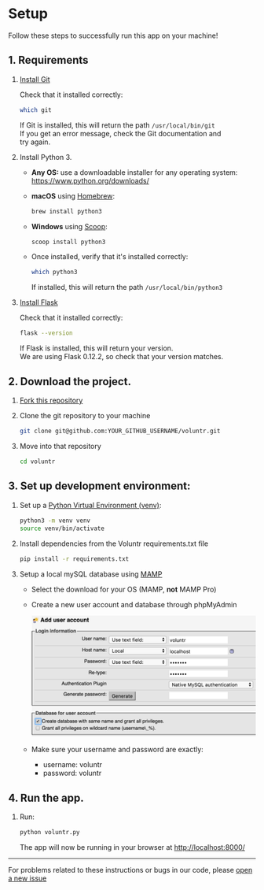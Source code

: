 # Setup

Follow these steps to successfully run this app on your machine!

## 1. Requirements

1. [Install Git](https://git-scm.com/book/en/v2/Getting-Started-Installing-Git)

    Check that it installed correctly:

      ```sh
      which git
      ```

    If Git is installed, this will return the path `/usr/local/bin/git`  
    If you get an error message, check the Git documentation and   
    try again.
    
    
2. Install Python 3.

    - <b>Any OS: </b>use a downloadable installer for any operating system: https://www.python.org/downloads/

    - <b>macOS</b> using [Homebrew](https://brew.sh/):

        ```sh
        brew install python3
        ```

    - <b>Windows</b> using [Scoop](http://scoop.sh/):

        ```sh
        scoop install python3
        ```

    - Once installed, verify that it's installed correctly:

        ```sh
        which python3
        ```

        If installed, this will return the path `/usr/local/bin/python3`

3. [Install Flask](http://flask.pocoo.org/docs/0.12/installation/)

    Check that it installed correctly:

      ```sh
      flask --version
      ```
      
      If Flask is installed, this will return your version.  
      We are using Flask 0.12.2, so check that your version matches.


## 2. Download the project.

1. [Fork this repository](https://github.com/hendricksonsarahl/voluntr)

2. Clone the git repository to your machine

      ```sh
      git clone git@github.com:YOUR_GITHUB_USERNAME/voluntr.git
      ```

3. Move into that repository

      ```sh
      cd voluntr
      ```

## 3. Set up development environment:

1. Set up a [Python Virtual Environment (venv)](https://docs.python.org/3/library/venv.html):

    ```sh
    python3 -m venv venv
    source venv/bin/activate
    ```

2. Install dependencies from the Voluntr requirements.txt file

    ```sh
    pip install -r requirements.txt
    ```

3. Setup a local mySQL database using [MAMP](https://www.mamp.info/en/downloads/)

    - Select the download for your OS (MAMP, <b>not</b> MAMP Pro)

    - Create a new user account and database through phpMyAdmin

        ![MAMP new user](./assets/mamp_new_user.png)

    - Make sure your username and password are exactly:

		- username: voluntr
		- password: voluntr

## 4. Run the app.

1. Run:

    ```sh
    python voluntr.py
    ```

    The app will now be running in your browser at [http://localhost:8000/](http://localhost:8000/)


---

For problems related to these instructions or bugs in our code, please [open a new issue](https://github.com/hendricksonsarahl/voluntr/issues/new)
